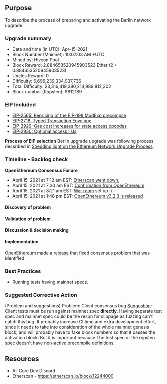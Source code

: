 ## Purpose

To describe the process of preparing and activating the Berlin network upgrade.

### Upgrade summary 
* Date and time (in UTC): Apr-15-2021 
* Block Number (Mainnet): 10:07:03 AM +UTC
* Mined by: Hiveon Pool
* Block Reward: 2.884653520945903523 Ether (2 + 0.884653520945903523)
* Uncles Reward: 0
* Difficulty: 6,696,239,334,037,736
* Total Difficulty: 23,316,419,380,214,989,812,302
* Block number (Ropsten): 9812189

### EIP Included 

- [EIP-2565: Repricing of the EIP-198 ModExp precompile](https://eips.ethereum.org/EIPS/eip-2565)
- [EIP-2718: Typed Transaction Envelope](https://eips.ethereum.org/EIPS/eip-2718)
- [EIP-2929: Gas cost increases for state access opcodes](https://eips.ethereum.org/EIPS/eip-2929)
- [EIP-2930: Optional access lists](https://eips.ethereum.org/EIPS/eip-2930)

**Process of EIP selection**
Berlin upgrade upgrade was following process decsribed in [Shedding light on the Ethereum Network Upgrade Process](https://medium.com/ethereum-cat-herders/shedding-light-on-the-ethereum-network-upgrade-process-4c6186ed442c).

### Timeline - Backlog check

**OpenEthereum Consensus Failure**
- April 15, 2021 at 7:12 am EST: [Etherscan went down](https://discordapp.com/channels/595666850260713488/745077610685661265/832211783883423754), 
- April 15, 2021 at 7:30 am EST: [Confirmation from OpenEthereum](https://discordapp.com/channels/595666850260713488/745077610685661265/832216373312618508) 
- April 15, 2021 at 8:21 am EST: [War room](https://discordapp.com/channels/595666850260713488/745077610685661265/832229172126547998) set up :)
- April 15, 2021 at 1:48 pm EST: [OpenEthereum v3.2.3 is released](https://discordapp.com/channels/595666850260713488/745077610685661265/832311394178826291)

#### Discovery of problem 


#### Validation of problem


#### Discussion & decision making 


#### Implementation

OpenEthereum made a [release](https://discordapp.com/channels/595666850260713488/745077610685661265/832311394178826291) that fixed consensus problem that was identified.

### Best Practices
- Running tests having mainnet specs.

### Suggested Corrective Action
(Problem and suggestions)
Problem: Client consensus bug
[Suggestion](https://discordapp.com/channels/595666850260713488/745077610685661265/832280444967190559): Client tests must be run against mainnet spec **directly**. Having separate test spec and mainnet spec could be the reson for slippage as fuzzing can't catch this bug.
It probably increase CI time and extra development effort, since it needs to take into consideration of the whole mainnet genesis block, and will probably have to fake block numbers so that it passes the activation block. But it is important because The test spec or the ropsten spec doesn't have non-active precompile definitions.


## Resources
* All Core Dev Discord 
* Etherscan - https://etherscan.io/block/12244000
